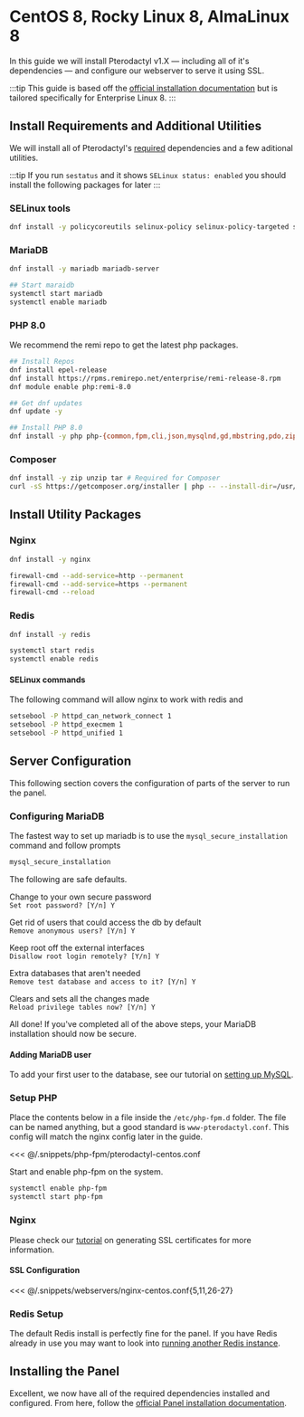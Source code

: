 # CentOS 8, Rocky Linux 8, AlmaLinux 8
In this guide we will install Pterodactyl v1.X — including all of it's dependencies — and configure our webserver to serve it using SSL.


:::tip
This guide is based off the [official installation documentation](../../../documentation/panel/getting_started.md) but is tailored specifically for Enterprise Linux 8.
:::

## Install Requirements and Additional Utilities
We will install all of Pterodactyl's [required](../../../documentation/panel/getting_started.md#dependencies) dependencies and a few aditional utilities.

:::tip
If you run `sestatus` and it shows `SELinux status: enabled` you should install the following packages for later
:::

### SELinux tools
```bash
dnf install -y policycoreutils selinux-policy selinux-policy-targeted setroubleshoot-server setools setools-console mcstrans
```

### MariaDB
```bash
dnf install -y mariadb mariadb-server

## Start maraidb
systemctl start mariadb
systemctl enable mariadb
```

### PHP 8.0
We recommend the remi repo to get the latest php packages.

```bash
## Install Repos
dnf install epel-release
dnf install https://rpms.remirepo.net/enterprise/remi-release-8.rpm
dnf module enable php:remi-8.0

## Get dnf updates
dnf update -y

## Install PHP 8.0
dnf install -y php php-{common,fpm,cli,json,mysqlnd,gd,mbstring,pdo,zip,bcmath,dom,opcache}
```

### Composer
```bash
dnf install -y zip unzip tar # Required for Composer
curl -sS https://getcomposer.org/installer | php -- --install-dir=/usr/local/bin --filename=composer
```

## Install Utility Packages


### Nginx
```bash
dnf install -y nginx

firewall-cmd --add-service=http --permanent
firewall-cmd --add-service=https --permanent 
firewall-cmd --reload
```

### Redis
```bash
dnf install -y redis

systemctl start redis
systemctl enable redis
```

#### SELinux commands

The following command will allow nginx to work with redis and 
```bash
setsebool -P httpd_can_network_connect 1
setsebool -P httpd_execmem 1
setsebool -P httpd_unified 1
```

## Server Configuration
This following section covers the configuration of parts of the server to run the panel.

### Configuring MariaDB
The fastest way to set up mariadb is to use the `mysql_secure_installation` command and follow prompts

```bash
mysql_secure_installation
```

The following are safe defaults.

Change to your own secure password  
`Set root password? [Y/n] Y`

Get rid of users that could access the db by default  
`Remove anonymous users? [Y/n] Y`

Keep root off the external interfaces  
`Disallow root login remotely? [Y/n] Y`

Extra databases that aren't needed  
`Remove test database and access to it? [Y/n] Y`

Clears and sets all the changes made  
`Reload privilege tables now? [Y/n] Y`

All done! If you've completed all of the above steps, your MariaDB  
installation should now be secure.

#### Adding MariaDB user
To add your first user to the database, see our tutorial on [setting up MySQL](./../../../documentation/tutorials/mysql_setup.md).

### Setup PHP
Place the contents below in a file inside the `/etc/php-fpm.d` folder. The file can be named anything, but a good standard is `www-pterodactyl.conf`. This config will match the nginx config later in the guide.

<<< @/.snippets/php-fpm/pterodactyl-centos.conf

Start and enable php-fpm on the system.
```bash
systemctl enable php-fpm
systemctl start php-fpm
```

### Nginx
Please check our [tutorial](./../../../documentation/tutorials/creating_ssl_certificates.md) on generating SSL certificates for more information.

#### SSL Configuration
<<< @/.snippets/webservers/nginx-centos.conf{5,11,26-27}

### Redis Setup
The default Redis install is perfectly fine for the panel. If you have Redis already in use you may want to look into
[running another Redis instance](https://community.pivotal.io/s/article/How-to-setup-and-run-multiple-Redis-server-instances-on-a-Linux-host).

## Installing the Panel
Excellent, we now have all of the required dependencies installed and configured. From here, follow the [official Panel installation documentation](../../../documentation/panel/getting_started.md#download-files).
